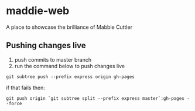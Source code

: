 # maddie-web

A place to showcase the brilliance of Mabbie Cuttler

## Pushing changes live

1. push commits to master branch
2. run the command below to push changes live

```
git subtree push --prefix express origin gh-pages
```

if that fails then:

```
git push origin `git subtree split --prefix express master`:gh-pages --force
```